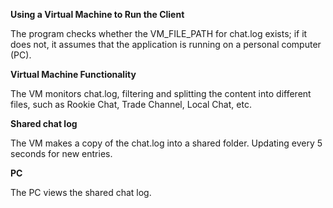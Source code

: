 **Using a Virtual Machine to Run the Client**

The program checks whether the VM_FILE_PATH for chat.log
exists; if it does not, it assumes that the application is running on a personal computer (PC).


**Virtual Machine Functionality**

The VM monitors chat.log, filtering and splitting the content into different files, such as Rookie Chat, Trade Channel, Local Chat, etc.



**Shared chat log**

The VM makes a copy of the chat.log into a shared folder.
Updating every 5 seconds for new entries.

**PC**
 
The PC views the shared chat log.



